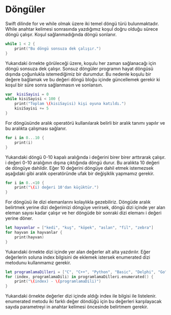 # Döngüler #

Swift dilinde for ve while olmak üzere iki temel döngü türü bulunmaktadır. While anahtar kelimesi sonrasında yazdığımız koşul doğru olduğu sürece döngü çalışır. Koşul sağlanmadığında döngü sonlanır.

```swift
while 1 < 2 {
    print("Bu döngü sonsuza dek çalışır.")
}
```

Yukarıdaki örnekte görüleceği üzere, koşulu her zaman sağlanacağı için döngü sonsuza dek çalışır. Sonsuz döngüler programın hayat döngüsü dışında çoğunlukla istemediğimiz bir durumdur. Bu nedenle koşulu bir değere bağlamak ve bu değeri döngü bloğu içinde güncellemek gerekir ki koşul bir süre sonra sağlanmasın ve sonlansın.

```swift
var  kisiSayisi = 0
while kisiSayisi < 100 {
    print("Toplam \(kisiSayisi) kişi oyuna katıldı.")
    kisiSayisi += 5 
}
```

For döngüsünde aralık operatörü kullanılarak belirli bir aralık tanımı yapılır ve bu aralıkta  çalışması sağlanır.

```swift
for i in 0...10 {
    print(i)
} 
```

Yukarıdaki döngü 0-10 kapalı aralığında i değerini birer birer arttırarak çalışır. i değeri 0-10 aralığının dışına çıktığında döngü durur. Bu aralıkta 10 değeri de döngüye dahildir. Eğer 10 değerini döngüye dahil etmek istemezsek aşağıdaki gibi aralık operatöründe ufak bir değişiklik yapmamız gerekir.

```swift
for i in 0..<10 {
    print("\(i) değeri 10'dan küçüktür.")
}
``` 

For döngüsü ile dizi elemanlarını kolaylıkla gezebiliriz. Döngüde aralık belirtmek yerine dizi değerimizi döngüye verirsek, döngü dizi içinde yer alan eleman sayısı kadar çalışır ve her döngüde bir sonraki dizi elemanı i değeri yerine döner.

```swift
let hayvanlar = ["kedi", "kuş", "köpek", "aslan", "fil", "zebra"]
for hayvan in hayvanlar {
    print(hayvan)
}
```

Yukarıdaki örnekte dizi içinde yer alan değerler alt alta yazdırılır. Eğer değerlerin soluna index bilgisini de eklemek istersek enumerated dizi metodunu kullanmamız gerekir.

```swift
let programlamaDilleri = ["C", "C++", "Python", "Basic", "Delphi", "Go"]
for (index, programlamaDili) in programlamaDilleri.enumerated() {
    print("\(index) - \(programlamaDili)")
}
```

Yukarıdaki örnekte değerler dizi içinde aldığı index ile bilgisi ile listelenir. enumerated metodu iki farklı değer döndüğü için bu değerleri karşılayacak sayıda parametreyi in anahtar kelimesi öncesinde belirtmem gerekir.
